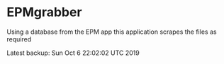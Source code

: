 # EPMgrabber
Using a database from the EPM app this application scrapes the files as required


Latest backup: Sun Oct 6 22:02:02 UTC 2019
